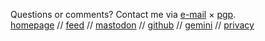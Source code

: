<span>Questions or comments? Contact me via <a href="mailto:mail@nihars.com">e-mail</a> × <a href="/pgp.html">pgp</a>.</span>
<br>
<a href="/">homepage</a> //
<a href="/rss.xml">feed</a> //
<a rel="me" href="https://fosstodon.org/@nihar">mastodon</a> //
<a href="https://github.com/niharokz">github</a> //
<a href="gemini://nihar.page">gemini</a> //
<a href="/privacy">privacy</a>
